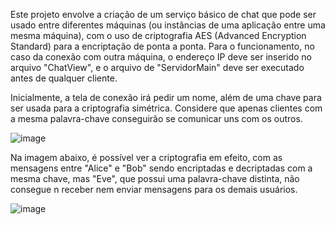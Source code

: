 Este projeto envolve a criação de um serviço básico de chat que pode ser usado entre diferentes máquinas (ou instâncias de uma aplicação entre uma mesma máquina), com o uso de criptografia AES (Advanced Encryption Standard) para a encriptação de ponta a ponta.
Para o funcionamento, no caso da conexão com outra máquina, o endereço IP deve ser inserido no arquivo "ChatView", e o arquivo de "ServidorMain" deve ser executado antes de qualquer cliente.

Inicialmente, a tela de conexão irá pedir um nome, além de uma chave para ser usada para a criptografia simétrica. Considere que apenas clientes com a mesma palavra-chave conseguirão se comunicar uns com os outros.

![image](https://github.com/user-attachments/assets/c5d10cac-03dd-48dc-b057-65295af49cae)

Na imagem abaixo, é possível ver a criptografia em efeito, com as mensagens entre "Alice" e "Bob" sendo encriptadas e decriptadas com a mesma chave, mas "Eve", que possui uma palavra-chave distinta, não consegue n receber nem enviar mensagens para os demais usuários.

![image](https://github.com/user-attachments/assets/72c07c99-36a9-4367-a7f4-0ddfb739cb17)

